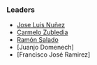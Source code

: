 ### Leaders

* [Jose Luis Nuñez](mailto:jnunez@owasp.org)
* [Carmelo Zubledia](mailto:carmelo.zubeldia@owasp.org)
* [Ramón Salado](mailto:ramon.salado@owasp.org)
* [Juanjo Domenech]
* [Francisco José Ramirez]
